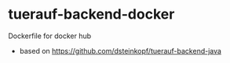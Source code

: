# tuerauf-backend-docker

Dockerfile for docker hub

* based on <https://github.com/dsteinkopf/tuerauf-backend-java>
